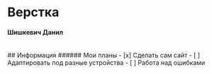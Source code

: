 # Верстка
#### Шишкевич Данил 
<br />
## Информация
###### Мои планы
- [x] Cделать сам сайт
- [ ] Адаптировать под разные устройства
- [ ] Работа над ошибками
